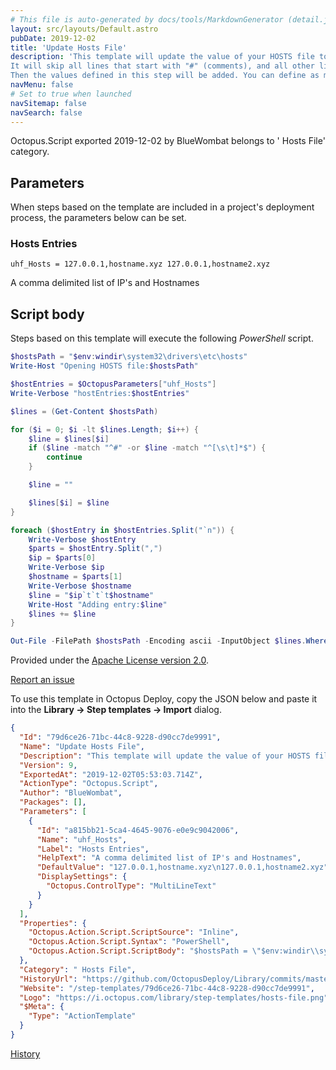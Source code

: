 ```yaml
---
# This file is auto-generated by docs/tools/MarkdownGenerator (detail.js)
layout: src/layouts/Default.astro
pubDate: 2019-12-02
title: 'Update Hosts File'
description: 'This template will update the value of your HOSTS file to what you define in this step.
It will skip all lines that start with "#" (comments), and all other lines will be deleted.
Then the values defined in this step will be added. You can define as many entry lines as you want.'
navMenu: false
# Set to true when launched
navSitemap: false
navSearch: false
---
```


Octopus.Script exported 2019-12-02 by BlueWombat belongs to ' Hosts File' category.

## Parameters

When steps based on the template are included in a project's deployment process, the parameters below can be set.


<div class="param">

### Hosts Entries

`uhf_Hosts = 127.0.0.1,hostname.xyz
127.0.0.1,hostname2.xyz`

A comma delimited list of IP's and Hostnames

</div>
        

## Script body

Steps based on this template will execute the following *PowerShell* script.

```powershell
$hostsPath = "$env:windir\system32\drivers\etc\hosts"
Write-Host "Opening HOSTS file:$hostsPath"

$hostEntries = $OctopusParameters["uhf_Hosts"]
Write-Verbose "hostEntries:$hostEntries"

$lines = (Get-Content $hostsPath)

for ($i = 0; $i -lt $lines.Length; $i++) {
    $line = $lines[$i]
    if ($line -match "^#" -or $line -match "^[\s\t]*$") {
        continue
    }

    $line = ""

    $lines[$i] = $line
}

foreach ($hostEntry in $hostEntries.Split("`n")) {
    Write-Verbose $hostEntry
    $parts = $hostEntry.Split(",")
    $ip = $parts[0]
    Write-Verbose $ip
    $hostname = $parts[1]
    Write-Verbose $hostname
    $line = "$ip`t`t`t$hostname"
    Write-Host "Adding entry:$line"
    $lines += $line
}

Out-File -FilePath $hostsPath -Encoding ascii -InputObject $lines.Where({ $_ -ne ""}) -Force
```

Provided under the [Apache License version 2.0](https://github.com/OctopusDeploy/Library/blob/master/LICENSE.txt).

[Report an issue](https://github.com/OctopusDeploy/Library/issues/new?assignees=&labels=&projects=&template=bug-report.yml&title=Issue%20with%20Update%20Hosts%20File&step-template=Update%20Hosts%20File)

<div class="get-json">

To use this template in Octopus Deploy, copy the JSON below and paste it into the **Library → Step templates → Import** dialog.

```json
{
  "Id": "79d6ce26-71bc-44c8-9228-d90cc7de9991",
  "Name": "Update Hosts File",
  "Description": "This template will update the value of your HOSTS file to what you define in this step.\nIt will skip all lines that start with \"#\" (comments), and all other lines will be deleted.\nThen the values defined in this step will be added. You can define as many entry lines as you want.",
  "Version": 9,
  "ExportedAt": "2019-12-02T05:53:03.714Z",
  "ActionType": "Octopus.Script",
  "Author": "BlueWombat",
  "Packages": [],
  "Parameters": [
    {
      "Id": "a815bb21-5ca4-4645-9076-e0e9c9042006",
      "Name": "uhf_Hosts",
      "Label": "Hosts Entries",
      "HelpText": "A comma delimited list of IP's and Hostnames",
      "DefaultValue": "127.0.0.1,hostname.xyz\n127.0.0.1,hostname2.xyz",
      "DisplaySettings": {
        "Octopus.ControlType": "MultiLineText"
      }
    }
  ],
  "Properties": {
    "Octopus.Action.Script.ScriptSource": "Inline",
    "Octopus.Action.Script.Syntax": "PowerShell",
    "Octopus.Action.Script.ScriptBody": "$hostsPath = \"$env:windir\\system32\\drivers\\etc\\hosts\"\nWrite-Host \"Opening HOSTS file:$hostsPath\"\n\n$hostEntries = $OctopusParameters[\"uhf_Hosts\"]\nWrite-Verbose \"hostEntries:$hostEntries\"\n\n$lines = (Get-Content $hostsPath)\n\nfor ($i = 0; $i -lt $lines.Length; $i++) {\n    $line = $lines[$i]\n    if ($line -match \"^#\" -or $line -match \"^[\\s\\t]*$\") {\n        continue\n    }\n\n    $line = \"\"\n\n    $lines[$i] = $line\n}\n\nforeach ($hostEntry in $hostEntries.Split(\"`n\")) {\n    Write-Verbose $hostEntry\n    $parts = $hostEntry.Split(\",\")\n    $ip = $parts[0]\n    Write-Verbose $ip\n    $hostname = $parts[1]\n    Write-Verbose $hostname\n    $line = \"$ip`t`t`t$hostname\"\n    Write-Host \"Adding entry:$line\"\n    $lines += $line\n}\n\nOut-File -FilePath $hostsPath -Encoding ascii -InputObject $lines.Where({ $_ -ne \"\"}) -Force"
  },
  "Category": " Hosts File",
  "HistoryUrl": "https://github.com/OctopusDeploy/Library/commits/master/step-templates//opt/buildagent/work/75443764cd38076d/step-templates/update-hosts-file.json",
  "Website": "/step-templates/79d6ce26-71bc-44c8-9228-d90cc7de9991",
  "Logo": "https://i.octopus.com/library/step-templates/hosts-file.png",
  "$Meta": {
    "Type": "ActionTemplate"
  }
}
```

[History](https://github.com/OctopusDeploy/Library/commits/master/step-templates/https://github.com/OctopusDeploy/Library/commits/master/step-templates//opt/buildagent/work/75443764cd38076d/step-templates/update-hosts-file.json)

</div>
